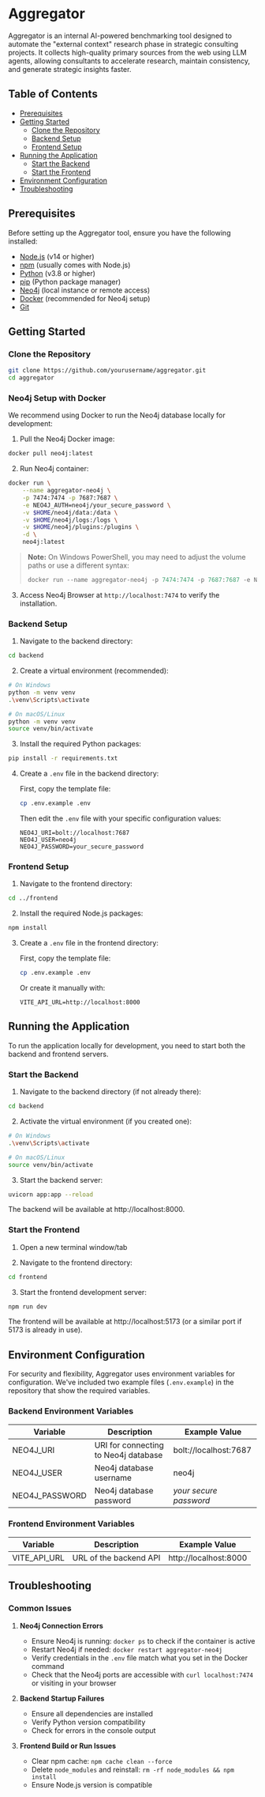 # Aggregator

Aggregator is an internal AI-powered benchmarking tool designed to automate the "external context" research phase in strategic consulting projects. It collects high-quality primary sources from the web using LLM agents, allowing consultants to accelerate research, maintain consistency, and generate strategic insights faster.

## Table of Contents
- [Prerequisites](#prerequisites)
- [Getting Started](#getting-started)
  - [Clone the Repository](#clone-the-repository)
  - [Backend Setup](#backend-setup)
  - [Frontend Setup](#frontend-setup)
- [Running the Application](#running-the-application)
  - [Start the Backend](#start-the-backend)
  - [Start the Frontend](#start-the-frontend)
- [Environment Configuration](#environment-configuration)
- [Troubleshooting](#troubleshooting)

## Prerequisites

Before setting up the Aggregator tool, ensure you have the following installed:

- [Node.js](https://nodejs.org/) (v14 or higher)
- [npm](https://www.npmjs.com/) (usually comes with Node.js)
- [Python](https://www.python.org/) (v3.8 or higher)
- [pip](https://pip.pypa.io/en/stable/installation/) (Python package manager)
- [Neo4j](https://neo4j.com/download/) (local instance or remote access)
- [Docker](https://www.docker.com/products/docker-desktop/) (recommended for Neo4j setup)
- [Git](https://git-scm.com/downloads)

## Getting Started

### Clone the Repository

```bash
git clone https://github.com/yourusername/aggregator.git
cd aggregator
```

### Neo4j Setup with Docker

We recommend using Docker to run the Neo4j database locally for development:

1. Pull the Neo4j Docker image:

```bash
docker pull neo4j:latest
```

2. Run Neo4j container:

```bash
docker run \
    --name aggregator-neo4j \
    -p 7474:7474 -p 7687:7687 \
    -e NEO4J_AUTH=neo4j/your_secure_password \
    -v $HOME/neo4j/data:/data \
    -v $HOME/neo4j/logs:/logs \
    -v $HOME/neo4j/plugins:/plugins \
    -d \
    neo4j:latest
```

> **Note:** On Windows PowerShell, you may need to adjust the volume paths or use a different syntax:
> ```powershell
> docker run --name aggregator-neo4j -p 7474:7474 -p 7687:7687 -e NEO4J_AUTH=neo4j/your_secure_password -v "%USERPROFILE%\neo4j\data:/data" -v "%USERPROFILE%\neo4j\logs:/logs" -d neo4j:latest
> ```

3. Access Neo4j Browser at `http://localhost:7474` to verify the installation.

### Backend Setup

1. Navigate to the backend directory:

```bash
cd backend
```

2. Create a virtual environment (recommended):

```bash
# On Windows
python -m venv venv
.\venv\Scripts\activate

# On macOS/Linux
python -m venv venv
source venv/bin/activate
```

3. Install the required Python packages:

```bash
pip install -r requirements.txt
```

4. Create a `.env` file in the backend directory:

   First, copy the template file:
   ```bash
   cp .env.example .env
   ```
   
   Then edit the `.env` file with your specific configuration values:
   ```
   NEO4J_URI=bolt://localhost:7687
   NEO4J_USER=neo4j
   NEO4J_PASSWORD=your_secure_password
   ```

### Frontend Setup

1. Navigate to the frontend directory:

```bash
cd ../frontend
```

2. Install the required Node.js packages:

```bash
npm install
```

3. Create a `.env` file in the frontend directory:

   First, copy the template file:
   ```bash
   cp .env.example .env
   ```
   
   Or create it manually with:
   ```
   VITE_API_URL=http://localhost:8000
   ```

## Running the Application

To run the application locally for development, you need to start both the backend and frontend servers.

### Start the Backend

1. Navigate to the backend directory (if not already there):

```bash
cd backend
```

2. Activate the virtual environment (if you created one):

```bash
# On Windows
.\venv\Scripts\activate

# On macOS/Linux
source venv/bin/activate
```

3. Start the backend server:

```bash
uvicorn app:app --reload
```

The backend will be available at http://localhost:8000.

### Start the Frontend

1. Open a new terminal window/tab

2. Navigate to the frontend directory:

```bash
cd frontend
```

3. Start the frontend development server:

```bash
npm run dev
```

The frontend will be available at http://localhost:5173 (or a similar port if 5173 is already in use).

## Environment Configuration

For security and flexibility, Aggregator uses environment variables for configuration. We've included two example files (`.env.example`) in the repository that show the required variables.

### Backend Environment Variables

| Variable | Description | Example Value |
|----------|-------------|---------------|
| NEO4J_URI | URI for connecting to Neo4j database | bolt://localhost:7687 |
| NEO4J_USER | Neo4j database username | neo4j |
| NEO4J_PASSWORD | Neo4j database password | *your secure password* |

### Frontend Environment Variables

| Variable | Description | Example Value |
|----------|-------------|---------------|
| VITE_API_URL | URL of the backend API | http://localhost:8000 |

## Troubleshooting

### Common Issues

1. **Neo4j Connection Errors**
   - Ensure Neo4j is running: `docker ps` to check if the container is active
   - Restart Neo4j if needed: `docker restart aggregator-neo4j`
   - Verify credentials in the `.env` file match what you set in the Docker command
   - Check that the Neo4j ports are accessible with `curl localhost:7474` or visiting in your browser

2. **Backend Startup Failures**
   - Ensure all dependencies are installed
   - Verify Python version compatibility
   - Check for errors in the console output

3. **Frontend Build or Run Issues**
   - Clear npm cache: `npm cache clean --force`
   - Delete `node_modules` and reinstall: `rm -rf node_modules && npm install`
   - Ensure Node.js version is compatible
